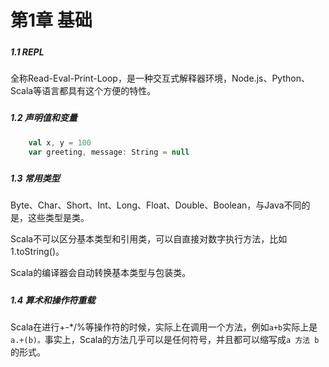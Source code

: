 # 

# 第1章 基础

##### 

##### 1.1 REPL

全称Read-Eval-Print-Loop，是一种交互式解释器环境，Node.js、Python、Scala等语言都具有这个方便的特性。

##### 

##### 1.2 声明值和变量

```scala
    val x, y = 100
    var greeting, message: String = null
```

##### 

##### 1.3 常用类型

Byte、Char、Short、Int、Long、Float、Double、Boolean，与Java不同的是，这些类型是类。

Scala不可以区分基本类型和引用类，可以自直接对数字执行方法，比如1.toString\(\)。

Scala的编译器会自动转换基本类型与包装类。

##### 

##### 1.4 算术和操作符重载

Scala在进行+-\*/%等操作符的时候，实际上在调用一个方法，例如`a+b`实际上是`a.+(b)。`事实上，Scala的方法几乎可以是任何符号，并且都可以缩写成`a 方法 b`的形式。



